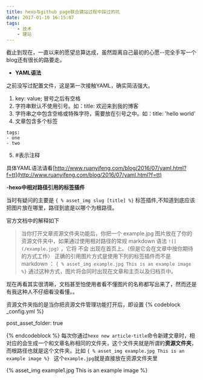 ```yaml
---
title: hexo与github page联合建站过程中踩过的坑
date: 2017-01-10 16:15:07
tags: 
	- 技术
	- 建站
---
```

截止到现在，一直以来的愿望总算达成，虽然距离自己最初的心愿--完全手写一个blog还有很长的路要走。

- **YAML语法**
	
之前没写过配置文件，这是第一次接触YAML，确实简洁强大。

1. key: value; 冒号之后有空格
2. 字符串默认不使用引号。如：title: 欢迎来到我的博客
3. 字符串之中包含空格或特殊字符，需要放在引号之中。如：title: 'hello world'
4. 文章包含多个标签
```
tags:
- one
- two
```
5. #表示注释

具体YAML语法请看[http://www.ruanyifeng.com/blog/2016/07/yaml.html?f=tt](http://www.ruanyifeng.com/blog/2016/07/yaml.html?f=tt)

<!--more-->

-**hexo中相对路径引用的标签插件**

当时有疑问的主要是 `{ % asset_img slug [title] %}`
标签插件,不知道到底应该把图片放在哪里，路径到底是以哪个为根路径。

官方文档中的解释如下

>当你打开文章资源文件夹功能后，你把一个 example.jpg 
图片放在了你的资源文件夹中，如果通过使用相对路径的常规 markdown 语法 ` ![](/example.jpg) ` ，它将 不会 出现在首页上。（但是它会在文章中按你期待的方式工作）
正确的引用图片方式是使用下列的标签插件而不是 markdown ： `{ % asset_img example.jpg This is an example image %}`
通过这种方式，图片将会同时出现在文章和主页以及归档页中。


现在再看其实很清晰，文档甚至怕使用者看不懂图片的名称都写出来了，然而还是有我这种人不仔细看没看懂。。

资源文件夹指的是当你把资源文件管理功能打开后，即设置
{% codeblock _config.yml %}

post_asset_folder: true

{% endcodeblock %}
每次你通过`hexo new article-title`命令新建文章时，相对应的会生成一个和文章名称相同的文件夹，这个文件夹就是所谓的**资源文件夹**，而根路径也就是这个文件夹。比如 
 `{ % asset_img example.jpg This is an example image %} `
这个`example.jpg`就是直接放在资源文件夹里

{% asset_img example1.jpg This is an example image %}